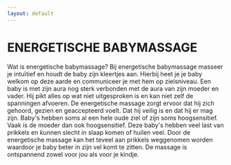 ```yaml
---
layout: default
---
```


# ENERGETISCHE BABYMASSAGE

Wat is energetische babymassage?
Bij energetische babymassage masseer je intuïtief en houdt de baby zijn kleertjes aan.
Hierbij heet je je baby welkom op deze aarde en communiceer je met hem op zielsniveau.
Een baby is met zijn aura nog sterk verbonden met de aura van zijn moeder en vader. Hij pikt alles op wat niet uitgesproken is en kan niet zelf de spanningen afvoeren. 
De energetische massage zorgt ervoor dat hij zich gehoord, gezien en geaccepteerd voelt. Dat hij veilig is en dat hij er mag zijn.
Baby's hebben soms al een hele oude ziel of  zijn soms hoogsensitief. 
Vaak is de moeder dan ook hoogsensitief.
Deze baby's hebben veel last van prikkels en kunnen slecht in slaap komen of huilen veel.
Door de energetische massage kan het teveel aan prikkels weggenomen worden waardoor je baby beter in zijn vel komt te zitten.
De massage is ontspannend zowel voor jou als voor je kindje.





